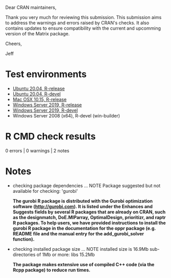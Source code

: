 Dear CRAN maintainers,

Thank you very much for reviewing this submission. This submission aims to address the warnings and errors raised by CRAN's checks. It also contains updates to ensure compatibility with the current and upcomming version of the Matrix package.

Cheers,

Jeff

# Test environments

* [Ubuntu 20.04, R-release](https://github.com/prioritizr/oppr/actions?query=workflow%3AUbuntu)
* [Ubuntu 20.04, R-devel](https://github.com/prioritizr/oppr/actions?query=workflow%3AUbuntu)
* [Mac OSX 10.15, R-release](https://github.com/prioritizr/oppr/actions?query=workflow%3A%22Mac+OSX%22)
* [Windows Server 2019, R-release](https://github.com/prioritizr/oppr/actions?query=workflow%3AWindows)
* [Windows Server 2019, R-devel](https://github.com/prioritizr/oppr/actions?query=workflow%3AWindows)
* Windows Server 2008 (x64), R-devel (win-builder)

# R CMD check results

0 errors | 0 warnings | 2 notes

# Notes

* checking package dependencies ... NOTE
    Package suggested but not available for checking: 'gurobi'

    **The gurobi R package is distributed with the Gurobi optimization software (http://gurobi.com). It is listed under the Enhances and Suggests fields by several R packages that are already on CRAN, such as the designmatch, DoE.MIParray, OptimalDesign, prioritizr, and raptr R packages. To help users, we have provided instructions to install the gurobi R package in the documentation for the oppr package (e.g. README file and the manual entry for the add_gurobi_solver function).**

* checking installed package size ... NOTE
    installed size is 16.9Mb
    sub-directories of 1Mb or more:
      libs  15.2Mb

    **The package makes extensive use of compiled C++ code (via the Rcpp package) to reduce run times.**
